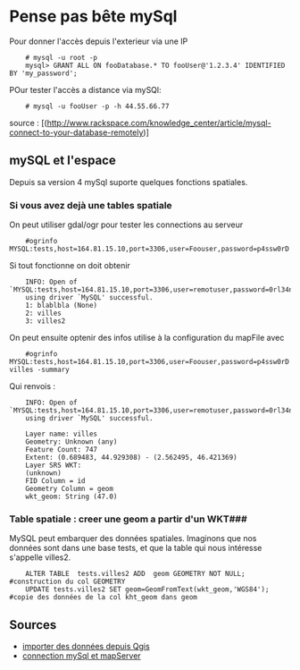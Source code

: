 Pense pas bête mySql
====================

Pour donner l'accès depuis l'exterieur via une IP

        # mysql -u root -p
        mysql> GRANT ALL ON fooDatabase.* TO fooUser@'1.2.3.4' IDENTIFIED BY 'my_password';

POur tester l'accès a distance via mySQl:

        # mysql -u fooUser -p -h 44.55.66.77

source : [(http://www.rackspace.com/knowledge_center/article/mysql-connect-to-your-database-remotely)]

## mySQL et l'espace ##

Depuis sa version 4 mySql suporte quelques fonctions spatiales.

### Si vous avez dejà une tables spatiale ###

On peut utiliser gdal/ogr pour tester les connections au serveur 

        #ogrinfo MYSQL:tests,host=164.81.15.10,port=3306,user=Foouser,password=p4ssw0rD

Si tout fonctionne on doit obtenir 

        INFO: Open of `MYSQL:tests,host=164.81.15.10,port=3306,user=remotuser,password=0rl34n5'
        using driver `MySQL' successful.
        1: blablbla (None)
        2: villes
        3: villes2

On peut ensuite optenir des infos utilise à la configuration du mapFile avec 

        #ogrinfo MYSQL:tests,host=164.81.15.10,port=3306,user=Foouser,password=p4ssw0rD villes -summary

Qui renvois :

        INFO: Open of `MYSQL:tests,host=164.81.15.10,port=3306,user=remotuser,password=0rl34n5'
        using driver `MySQL' successful.
        
        Layer name: villes
        Geometry: Unknown (any)
        Feature Count: 747
        Extent: (0.689483, 44.929308) - (2.562495, 46.421369)
        Layer SRS WKT:
        (unknown)
        FID Column = id
        Geometry Column = geom
        wkt_geom: String (47.0)


### Table spatiale : creer une geom a partir d'un WKT###
MySQL peut embarquer des données spatiales. Imaginons que nos données sont dans
une base tests, et que la table qui nous intéresse s'appelle villes2.

        ALTER TABLE  tests.villes2 ADD  geom GEOMETRY NOT NULL; #construction du col GEOMETRY
        UPDATE tests.villes2 SET geom=GeomFromText(wkt_geom,'WGS84'); #copie des données de la col kht_geom dans geom

## Sources ##
* [importer des données depuis Qgis](http://dogeo.fr/index.php/web-carto/17-importer-une-couche-spatiale-dans-mysql)
* [connection mySql et mapServer](http://mapserver.org/fr/input/vector/mysql.html#mysql)

